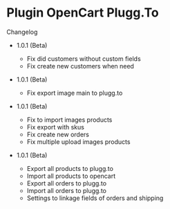 # Plugin OpenCart Plugg.To

Changelog

 - 1.0.1 (Beta)
 	- Fix did customers without custom fields
 	- Fix create new customers when need

 - 1.0.1 (Beta)
 	- Fix export image main to plugg.to
 
 - 1.0.1 (Beta)
 	- Fix to import images products
 	- Fix export with skus
 	- Fix create new orders
 	- Fix multiple upload images products

 - 1.0.1 (Beta)
 	- Export all products to plugg.to
 	- Import all products to opencart
 	- Export all orders to plugg.to
 	- Import all orders to plugg.to
 	- Settings to linkage fields of orders and shipping

